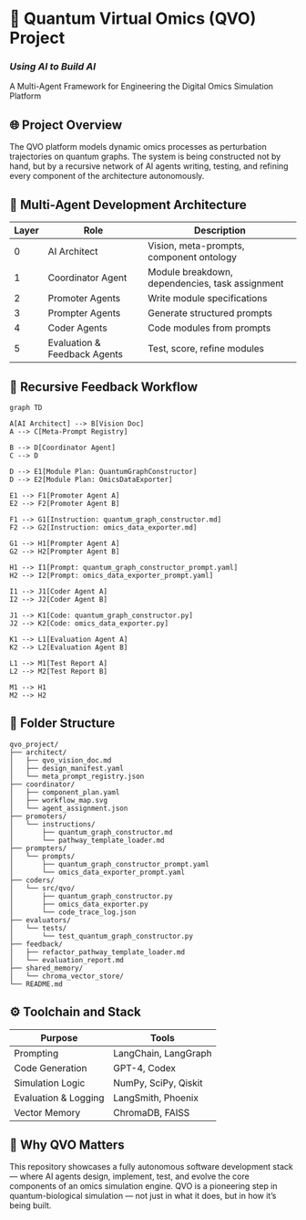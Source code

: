 # 🧬 Quantum Virtual Omics (QVO) Project

### *Using AI to Build AI*

A Multi-Agent Framework for Engineering the Digital Omics Simulation Platform

## 🌐 Project Overview

The QVO platform models dynamic omics processes as perturbation trajectories on quantum graphs. The system is being constructed not by hand, but by a recursive network of AI agents writing, testing, and refining every component of the architecture autonomously.

## 🧱 Multi-Agent Development Architecture

| Layer | Role                         | Description                                     |
|-------|------------------------------|-------------------------------------------------|
| 0     | AI Architect                 | Vision, meta-prompts, component ontology       |
| 1     | Coordinator Agent            | Module breakdown, dependencies, task assignment |
| 2     | Promoter Agents              | Write module specifications                    |
| 3     | Prompter Agents              | Generate structured prompts                    |
| 4     | Coder Agents                 | Code modules from prompts                      |
| 5     | Evaluation & Feedback Agents | Test, score, refine modules                    |

## 🔄 Recursive Feedback Workflow

```mermaid
graph TD

A[AI Architect] --> B[Vision Doc]
A --> C[Meta-Prompt Registry]

B --> D[Coordinator Agent]
C --> D

D --> E1[Module Plan: QuantumGraphConstructor]
D --> E2[Module Plan: OmicsDataExporter]

E1 --> F1[Promoter Agent A]
E2 --> F2[Promoter Agent B]

F1 --> G1[Instruction: quantum_graph_constructor.md]
F2 --> G2[Instruction: omics_data_exporter.md]

G1 --> H1[Prompter Agent A]
G2 --> H2[Prompter Agent B]

H1 --> I1[Prompt: quantum_graph_constructor_prompt.yaml]
H2 --> I2[Prompt: omics_data_exporter_prompt.yaml]

I1 --> J1[Coder Agent A]
I2 --> J2[Coder Agent B]

J1 --> K1[Code: quantum_graph_constructor.py]
J2 --> K2[Code: omics_data_exporter.py]

K1 --> L1[Evaluation Agent A]
K2 --> L2[Evaluation Agent B]

L1 --> M1[Test Report A]
L2 --> M2[Test Report B]

M1 --> H1
M2 --> H2
```

## 📁 Folder Structure

```
qvo_project/
├── architect/
│   ├── qvo_vision_doc.md
│   ├── design_manifest.yaml
│   └── meta_prompt_registry.json
├── coordinator/
│   ├── component_plan.yaml
│   ├── workflow_map.svg
│   └── agent_assignment.json
├── promoters/
│   └── instructions/
│       ├── quantum_graph_constructor.md
│       └── pathway_template_loader.md
├── prompters/
│   └── prompts/
│       ├── quantum_graph_constructor_prompt.yaml
│       └── omics_data_exporter_prompt.yaml
├── coders/
│   └── src/qvo/
│       ├── quantum_graph_constructor.py
│       ├── omics_data_exporter.py
│       └── code_trace_log.json
├── evaluators/
│   └── tests/
│       └── test_quantum_graph_constructor.py
├── feedback/
│   ├── refactor_pathway_template_loader.md
│   └── evaluation_report.md
├── shared_memory/
│   └── chroma_vector_store/
└── README.md
```

## ⚙️ Toolchain and Stack

| Purpose              | Tools                                   |
|----------------------|------------------------------------------|
| Prompting            | LangChain, LangGraph                     |
| Code Generation      | GPT-4, Codex                             |
| Simulation Logic     | NumPy, SciPy, Qiskit                     |
| Evaluation & Logging | LangSmith, Phoenix                       |
| Vector Memory        | ChromaDB, FAISS                          |

## 🚀 Why QVO Matters

This repository showcases a fully autonomous software development stack — where AI agents design, implement, test, and evolve the core components of an omics simulation engine. QVO is a pioneering step in quantum-biological simulation — not just in what it does, but in how it’s being built.